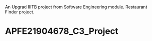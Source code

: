 An Upgrad IIITB project from Software Engineering module. Restaurant Finder project.
# APFE21904678_C3_Project
